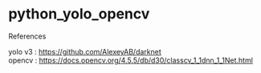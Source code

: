 # python_yolo_opencv


References

yolo v3 : https://github.com/AlexeyAB/darknet  
opencv : https://docs.opencv.org/4.5.5/db/d30/classcv_1_1dnn_1_1Net.html

